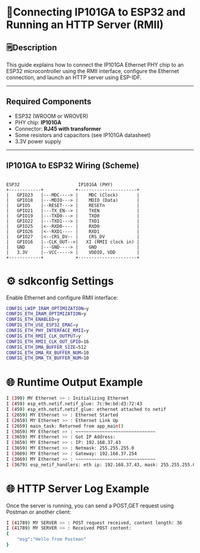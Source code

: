 # 🧩Connecting IP101GA to ESP32 and Running an HTTP Server (RMII)

## 🗒️Description

This guide explains how to connect the IP101GA Ethernet PHY chip to an ESP32 microcontroller using the RMII interface, configure the Ethernet connection, and launch an HTTP server using ESP-IDF.

---

## Required Components

- ESP32 (WROOM or WROVER)
- PHY chip: **IP101GA**
- Connector: **RJ45 with transformer**
- Some resistors and capacitors (see IP101GA datasheet)
- 3.3V power supply

---

## IP101GA to ESP32 Wiring (Scheme)

```plaintext

ESP32                      IP101GA (PHY)
+------------+            +----------------------+
|   GPIO23   |---MDC----> |    MDC (Clock)       |
|   GPIO18   |---MDIO---> |    MDIO (Data)       |
|   GPIO5    |--RESET---> |    RESETn            |
|   GPIO21   |---TX_EN--> |    TXEN              |
|   GPIO19   |---TXD0---> |    TXD0              |
|   GPIO22   |---TXD1---> |    TXD1              |
|   GPIO25   |<--RXD0---- |    RXD0              |
|   GPIO26   |<--RXD1---- |    RXD1              |
|   GPIO27   |<--CRS_DV-- |    CRS_DV            |
|   GPIO16   |--CLK_OUT-->|   XI (RMII clock in) |
|   GND      |---GND----> |    GND               |
|   3.3V     |--VCC-----> |    VDDIO, VDD        |
+------------+            +----------------------+
```

# ⚙️ sdkconfig Settings
Enable Ethernet and configure RMII interface:
```bash
CONFIG_LWIP_IRAM_OPTIMIZATION=y
CONFIG_ETH_IRAM_OPTIMIZATION=y
CONFIG_ETH_ENABLED=y
CONFIG_ETH_USE_ESP32_EMAC=y
CONFIG_ETH_PHY_INTERFACE_RMII=y
CONFIG_ETH_RMII_CLK_OUTPUT=y
CONFIG_ETH_RMII_CLK_OUT_GPIO=16
CONFIG_ETH_DMA_BUFFER_SIZE=512
CONFIG_ETH_DMA_RX_BUFFER_NUM=10
CONFIG_ETH_DMA_TX_BUFFER_NUM=10
```

# 🌐 Runtime Output Example

```bash
I (399) MY Ethernet >> : Initializing Ethernet
I (459) esp_eth.netif.netif_glue: 7c:9e:bd:d3:72:43
I (459) esp_eth.netif.netif_glue: ethernet attached to netif
I (2659) MY Ethernet >> : Ethernet Started
I (2659) MY Ethernet >> : Ethernet Link Up
I (2659) main_task: Returned from app_main()
I (3659) MY Ethernet >> : ~~~~~~~~~~~~~~~~~~~~~~~~~~~~~~
I (3659) MY Ethernet >> : Got IP Address:
I (3659) MY Ethernet >> : IP: 192.168.37.43
I (3659) MY Ethernet >> : Netmask: 255.255.255.0
I (3669) MY Ethernet >> : Gateway: 192.168.37.254
I (3669) MY Ethernet >> : ~~~~~~~~~~~~~~~~~~~~~~~~~~~~~~
I (3679) esp_netif_handlers: eth ip: 192.168.37.43, mask: 255.255.255.0, gw: 192.168.37.254
```
# 🌐 HTTP Server Log Example
Once the server is running, you can send a POST,GET request using Postman or another client:
```bash
I (41789) MY SERVER >> : POST request received, content length: 36
I (41789) MY SERVER >> : Received POST content:
{
    "msg":"Hello from Postman"
}
```